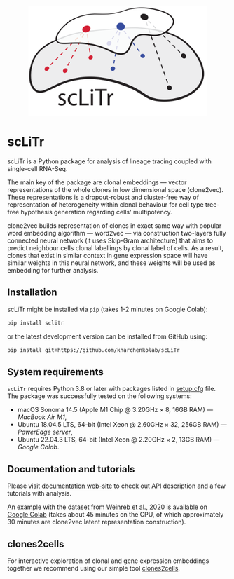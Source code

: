 <p align="center"><a href="https://sclitr.readthedocs.io/en/latest/"><img src="docs/source/logo.png" height="250"></a></p>

# scLiTr

scLiTr is a Python package for analysis of lineage tracing coupled with single-cell RNA-Seq.

The main key of the package are clonal embeddings — vector representations of the whole clones
in low dimensional space (clone2vec). These representations is a dropout-robust and cluster-free
way of representation of heterogeneity within clonal behaviour for cell type tree-free hypothesis
generation regarding cells' multipotency.

clone2vec builds representation of clones in exact same way with popular word embedding algorithm — word2vec —
via construction two-layers fully connected neural network (it uses Skip-Gram architecture) that
aims to predict neighbour cells clonal labellings by clonal label of cells. As a result, clones that exist in
similar context in gene expression space will have similar weights in this neural network, and these weights
will be used as embedding for further analysis.

## Installation

scLiTr might be installed via `pip` (takes 1-2 minutes on Google Colab):
```bash
pip install sclitr
```
or the latest development version can be installed from GitHub using:
```bash
pip install git+https://github.com/kharchenkolab/scLiTr
```

## System requirements

`scLiTr` requires Python 3.8 or later with packages listed in [setup.cfg](setup.cfg) file. The package was successfully tested
on the following systems:

* macOS Sonoma 14.5 (Apple M1 Chip @ 3.20GHz × 8, 16GB RAM) — *MacBook Air M1*,
* Ubuntu 18.04.5 LTS, 64-bit (Intel Xeon @ 2.60GHz × 32, 256GB RAM) — *PowerEdge server*,
* Ubuntu 22.04.3 LTS, 64-bit (Intel Xeon @ 2.20GHz × 2, 13GB RAM) — *Google Colab*.

## Documentation and tutorials

Please visit [documentation web-site](https://sclitr.readthedocs.io/en/latest/) to check out API description and a few
tutorials with analysis.

An example with the dataset from [Weinreb et al., 2020](https://www.science.org/doi/10.1126/science.aaw3381) is available on
[Google Colab](https://colab.research.google.com/github/kharchenkolab/scLiTr/blob/main/docs/source/Basic_usage.ipynb)
(takes about 45 minutes on the CPU, of which approximately 30 minutes are clone2vec latent representation construction).

## clones2cells

For interactive exploration of clonal and gene expression embeddings together we recommend using
our simple tool [clones2cells](https://github.com/serjisa/clones2cells_app).
